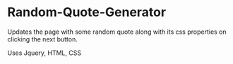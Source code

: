 # Random-Quote-Generator

Updates the page with some random quote along with its css properties on clicking the next button.

Uses Jquery, HTML, CSS
